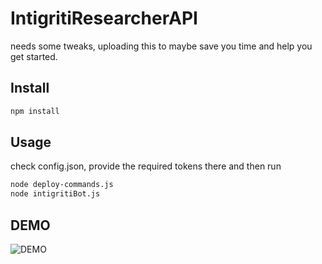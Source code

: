 # IntigritiResearcherAPI

needs some tweaks, uploading this to maybe save you time and help you get started.

## Install

```sh
npm install
```

## Usage

check config.json, provide the required tokens there and then run

```sh
node deploy-commands.js
node intigritiBot.js
```

## DEMO

![DEMO](https://www.youtube.com/watch?v=hLWYXiJh6HQ)



